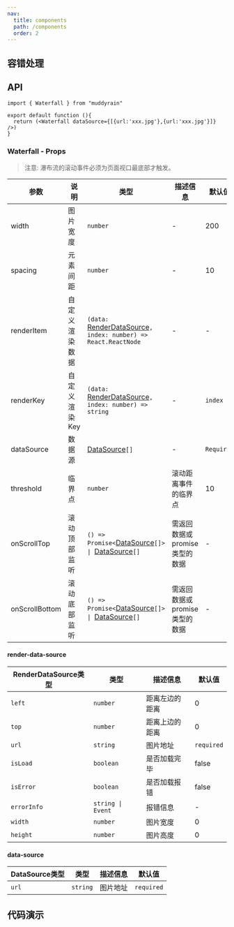 ```yaml
---
nav:
  title: components
  path: /components
  order: 2
---
```



## 容错处理

<code src="./demo/demo2.tsx" description="demo"></code>

## API

``` tsx | pure
import { Waterfall } from "muddyrain"

export default function (){
  return (<Waterfall dataSource={[{url:'xxx.jpg'},{url:'xxx.jpg'}]} />)
}
```

### Waterfall - Props

> 注意: 瀑布流的滚动事件必须为页面视口最底部才触发。

| 参数         | 说明     | 类型           | 描述信息 | 默认值 |
| ------------| -------- | -----------   | -------  | ------ |
| width  | 图片宽度  | `number`  | - | 200 |
| spacing  | 元素间距  | `number`  | - | 10 |
| renderItem  | 自定义渲染数据  | `(data: `<a href="#render-data-source" >RenderDataSource</a>`, index: number) => React.ReactNode`  | - | - |
| renderKey  | 自定义渲染Key  | `(data: `<a href="#render-data-source" >RenderDataSource</a>`, index: number) => string`  | - | `index` |
| dataSource  | 数据源  | <a href="#data-source" >DataSource</a>`[]`  | - | `Required` |
| threshold  | 临界点  | `number`  | 滚动距离事件的临界点 | 10 |
| onScrollTop  | 滚动顶部监听 | `() => Promise<`<a href="#data-source" >DataSource</a>`[]> \| `<a href="#data-source" >DataSource</a>`[]`  | 需返回数据或promise类型的数据 | - |
| onScrollBottom  | 滚动底部监听  | `() => Promise<`<a href="#data-source" >DataSource</a>`[]> \| `<a href="#data-source" >DataSource</a>`[]`  | 需返回数据或promise类型的数据 | - |


#### render-data-source
| RenderDataSource类型           | 类型 | 描述信息 | 默认值 |
| ------------| -------- | -------- | -------- |
| `left` | `number` | 距离左边的距离 | 0 |
| `top` | `number` | 距离上边的距离 | 0 |
| `url` | `string` | 图片地址 | `required` |
| `isLoad` | `boolean` | 是否加载完毕 | false |
| `isError` | `boolean` | 是否加载报错 | false |
| `errorInfo` | `string \| Event` | 报错信息 | - |
| `width` | `number` | 图片宽度 | 0 |
| `height` | `number` | 图片高度 | 0 |
#### data-source
| DataSource类型           | 类型 | 描述信息 | 默认值 |
| ------------| -------- | -------- | -------- |
| `url` | `string` | 图片地址 | `required` |


## 代码演示

<code src="./demo/demo1.tsx" description="demo"></code>
